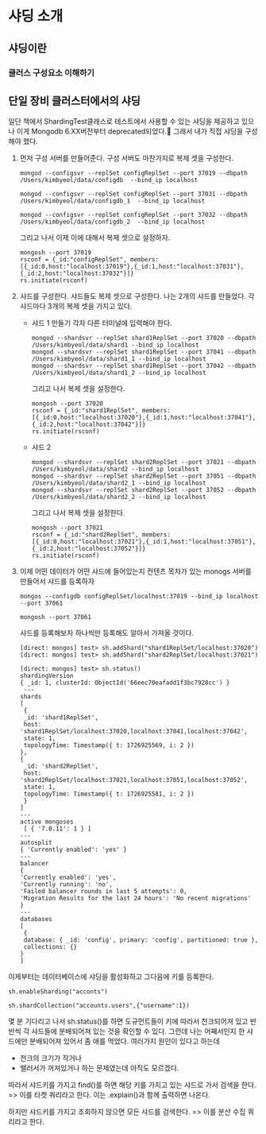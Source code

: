 # 샤딩 소개
## 샤딩이란
### 클러스 구성요소 이해하기
## 단일 장비 클러스터에서의 샤딩
일단 책에서 ShardingTest클래스로 테스트에서 사용할 수 있는 샤딩을 제공하고 있으나 이게 Mongodb 6.XX버전부터 deprecated되었다.🫣
그래서 내가 직접 샤딩을 구성해야 했다.

1. 먼저 구성 서버를 만들어준다. 구성 서버도 마찬가지로 복제 셋을 구성한다.
   ```
   mongod --configsvr --replSet configReplSet --port 37019 --dbpath /Users/kimbyeol/data/configdb  --bind_ip localhost
   ```

   ```
   mongod --configsvr --replSet configReplSet --port 37031 --dbpath /Users/kimbyeol/data/configdb_1  --bind_ip localhost
   ```

   ```
   mongod --configsvr --replSet configReplSet --port 37032 --dbpath /Users/kimbyeol/data/configdb_2  --bind_ip localhost
   ```

   그리고 나서 이제 이에 대해서 복제 셋으로 설정하자.
   ```
   mongosh --port 37019
   rsconf = {_id:"configReplSet", members:[{_id:0,host:"localhost:37019"},{_id:1,host:"localhost:37031"},{_id:2,host:"localhost:37032"}]}
   rs.initiate(rsconf)
   ```
2. 샤드를 구성한다. 샤드들도 복제 셋으로 구성한다. 나는 2개의 샤드를 만들었다. 각 샤드마다 3개의 복제 셋을 가지고 있다.
   - 샤드 1 만들기 각자 다른 터미널에 입력해야 한다. 
     ```
     mongod --shardsvr --replSet shard1ReplSet --port 37020 --dbpath /Users/kimbyeol/data/shard1 --bind_ip localhost
     mongod --shardsvr --replSet shard1ReplSet --port 37041 --dbpath /Users/kimbyeol/data/shard1_1 --bind_ip localhost
     mongod --shardsvr --replSet shard1ReplSet --port 37042 --dbpath /Users/kimbyeol/data/shard1_2 --bind_ip localhost
     ```
     그리고 나서 복제 셋을 설정한다.
     ```
     mongosh --port 37020
     rsconf = {_id:"shard1ReplSet", members:[{_id:0,host:"localhost:37020"},{_id:1,host:"localhost:37041"},{_id:2,host:"localhost:37042"}]}
     rs.initiate(rsconf)
     ```
   - 샤드 2
     ```
     mongod --shardsvr --replSet shard2ReplSet --port 37021 --dbpath /Users/kimbyeol/data/shard2 --bind_ip localhost
     mongod --shardsvr --replSet shard2ReplSet --port 37051 --dbpath /Users/kimbyeol/data/shard2_1 --bind_ip localhost
     mongod --shardsvr --replSet shard2ReplSet --port 37052 --dbpath /Users/kimbyeol/data/shard2_2 --bind_ip localhost
     ```
     그리고 나서 복제 셋을 설정한다.
     ```
     mongosh --port 37021
     rsconf = {_id:"shard2ReplSet", members:[{_id:0,host:"localhost:37021"},{_id:1,host:"localhost:37051"},{_id:2,host:"localhost:37052"}]}
     rs.initiate(rsconf)
     ```
3. 이제 어떤 데이터가 어떤 샤드에 들어있는지 컨텐츠 목차가 있는 monogs 서버를 만들어서 샤드를 등록하자
   ```
   mongos --configdb configReplSet/localhost:37019 --bind_ip localhost --port 37061
   ```
   ```
   mongosh --port 37061
   ```
   샤드를 등록해보자 하나씩만 등록해도 알아서 가져올 것이다.
   ```
   [direct: mongos] test> sh.addShard("shard1ReplSet/localhost:37020")
   [direct: mongos] test> sh.addShard("shard2ReplSet/localhost:37021")
   ```
   ```
   [direct: mongos] test> sh.status()
   shardingVersion
   { _id: 1, clusterId: ObjectId('66eec70eafadd1f3bc7928cc') }
    ---
   shards
   [
    {
    _id: 'shard1ReplSet',
    host: 'shard1ReplSet/localhost:37020,localhost:37041,localhost:37042',
    state: 1,
    topologyTime: Timestamp({ t: 1726925569, i: 2 })
   },
   {
    _id: 'shard2ReplSet',
    host: 'shard2ReplSet/localhost:37021,localhost:37051,localhost:37052',
    state: 1,
    topologyTime: Timestamp({ t: 1726925581, i: 2 })
    }
   ]
   ---
   active mongoses
    [ { '7.0.11': 1 } ]
   ---
   autosplit
   { 'Currently enabled': 'yes' }
   ---
   balancer
   {
   'Currently enabled': 'yes',
   'Currently running': 'no',
   'Failed balancer rounds in last 5 attempts': 0,
   'Migration Results for the last 24 hours': 'No recent migrations'
   }
   ---
   databases
   [
    {
    database: { _id: 'config', primary: 'config', partitioned: true },
    collections: {}
   }
   ]
   ```

이제부터는 데이터베이스에 샤딩을 활성화하고
그다음에 키를 등록한다.
```
sh.enableSharding("acconts")
```
```
sh.shardCollection("accounts.users",{"username":1})
```

몇 분 기다리고 나서 sh.status()를 하면 도규먼트들이 키에 따라서 천크되어져 있고 반반씩 각 샤드들에 분배되어져 있는 것을 확인할 수 있다.
그런데 나는 어째서인지 한 샤드에만 분배되어져 있어서 좀 애를 먹었다.
여러가지 원인이 있다고 하는데
- 천크의 크기가 작거나
- 밸러서가 꺼져있거나
하는 문제였는데 아직도 모르겠다.

따라서 샤드키를 가지고 find()를 하면 해당 키를 가지고 있는 샤드로 가서 검색을 한다. => 이를 타켓 쿼리라고 한다.
이는 .explain()과 함께 출력하면 나온다.

하지만 샤드키를 가지고 조회하지 않으면 모든 샤드를 검색한다. => 이를 분산 수집 쿼리라고 한다.
